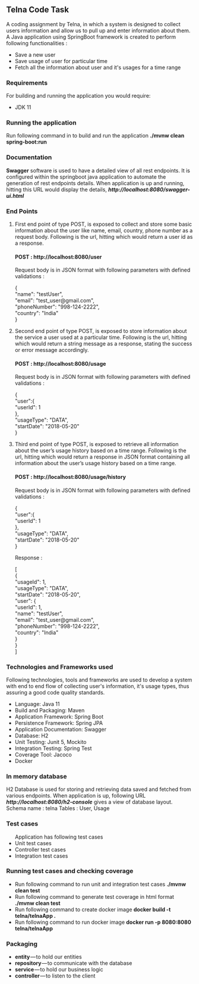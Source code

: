 <h2>Telna Code Task</h2>

A coding assignment by Telna, in which a system	 is designed to	collect users information and allow	us to	pull up	and	enter information	about	them.
<br>A Java application using SpringBoot framework is created to perform following functionalities :
<ul>
<li>Save a new user</li>
<li>Save usage of user for particular time</li>
<li>Fetch all the information about user and it's usages for a time range</li>
</ul>

<h3>Requirements</h3>
For building and running the application you would require:<br>

<ul>
<li>JDK 11</li>
</ul>

<h3>Running the application</h3>
Run following command in to build and run the application <b> ./mvnw clean spring-boot:run</b>

<h3>Documentation</h3>
<b>Swagger</b> software is used to have a detailed view of all rest endpoints. It is configured within the springboot java application to automate the generation of rest endpoints details.
When application is up and running, hitting this URL would display the details, <b><i>http://localhost:8080/swagger-ui.html</b></i>

<h3>End Points</h3>
<ol><li>First end point of type POST, is exposed to	collect	and	store	some basic information about the user like name,	email,	country,	phone	number as a request body.
Following is the url, hitting which would return a user id as a response.</li>
<h4>POST : http://localhost:8080/user</h4>
Request body is in JSON format with following parameters with defined validations :
<p>{<br/>"name": "testUser",<br/> "email": "test_user@gmail.com",<br/>"phoneNumber": "998-124-2222",<br/>"country": "India"<br/>}</p>
 </li>
<li>Second end point of type POST, is exposed to store information	about	the service	a	user used	at a particular
time.	
Following is the url, hitting which would return a string message as a response, stating the success or error message accordingly.</li>
<h4>POST : http://localhost:8080/usage</h4>
Request body is in JSON format with following parameters with defined validations :
<p>{<br/>"user":{<br/>"userId": 1<br/>},<br/> "usageType": "DATA",<br/>"startDate": "2018-05-20"<br/>}</p>
 </li>
<li>Third end point of type POST, is exposed to retrieve	all	information	about	 the	 user’s	 usage	 history based		
on	a	time	range.	
Following is the url, hitting which would return a response in JSON format containing all	information	about	 the	 user’s	 usage	 history based		
on	a	time	range.</li>
<h4>POST : http://localhost:8080/usage/history</h4>
Request body is in JSON format with following parameters with defined validations :
<p>{<br/>"user":{<br/>"userId": 1<br/>},<br/> "usageType": "DATA",<br/>"startDate": "2018-05-20"<br/>}</p>
Response : 
<p>[<br>{<br/>"usageId": 1,<br/>    "usageType": "DATA",<br/>"startDate": "2018-05-20",<br/>"user": {<br>"userId": 1,<br>"name": "testUser",<br/> "email": "test_user@gmail.com",<br/>"phoneNumber": "998-124-2222",<br/>"country": "India"<br>}<br>}<br>]</p>
</li>
</ol>
<h3>Technologies and Frameworks used</h3>
Following technologies, tools and frameworks are used to develop a system with end to end flow of collecting user's information, it's usage types, thus assuring a good code quality standards.<br>
<ul>
<li>Language: Java 11</li>
<li>Build and Packaging: Maven</li>
<li>Application Framework: Spring Boot</li>
<li>Persistence Framework: Spring JPA </li>
<li>Application Documentation: Swagger</li>
<li>Database: H2</li>
<li>Unit Testing: Junit 5, Mockito</li>
<li>Integration Testing: Spring Test</li>
<li>Coverage Tool: Jacoco</li>
<li>Docker</li>
</ul>

<h3>In memory database</h3>
H2 Database is used for storing and retrieving data saved and fetched from various endpoints.
When application is up, following URL <b><i>http://localhost:8080/h2-console</i></b> gives a view of database layout.<br>
Schema name : telna
Tables : User, Usage


<h3>Test cases</h3>
<ul>
 Application has following test cases
  <li>Unit test cases</li>
  <li>Controller test cases</li>
  <li>Integration test cases</li>
</ul>

<h3>Running test cases and checking coverage</h3>
<ul>
<li>Run following command to run unit and integration test cases <b> ./mvnw clean test</b></li>
<li>Run following command to generate test coverage in html format <b> ./mvnw clean test</b></li>
<li>Run following command to create docker image <b>docker build -t telna/telnaApp .</b></li>
<li>Run following command to run docker image <b>docker run -p 8080:8080 telna/telnaApp</b></li>
</ul>

<h3>Packaging</h3>
<ul>
<li><b>entity</b> — to hold our entities</li>
<li><b>repository</b> — to communicate with the database</li>
<li><b>service</b> — to hold our business logic</li>
<li><b>controller</b> — to listen to the client</li>
</ul>



